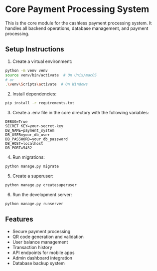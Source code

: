 # Core Payment Processing System

This is the core module for the cashless payment processing system. It handles all backend operations, database management, and payment processing.

## Setup Instructions

1. Create a virtual environment:
```bash
python -m venv venv
source venv/bin/activate  # On Unix/macOS
# or
.\venv\Scripts\activate  # On Windows
```

2. Install dependencies:
```bash
pip install -r requirements.txt
```

3. Create a .env file in the core directory with the following variables:
```
DEBUG=True
SECRET_KEY=your-secret-key
DB_NAME=payment_system
DB_USER=your_db_user
DB_PASSWORD=your_db_password
DB_HOST=localhost
DB_PORT=5432
```

4. Run migrations:
```bash
python manage.py migrate
```

5. Create a superuser:
```bash
python manage.py createsuperuser
```

6. Run the development server:
```bash
python manage.py runserver
```

## Features

- Secure payment processing
- QR code generation and validation
- User balance management
- Transaction history
- API endpoints for mobile apps
- Admin dashboard integration
- Database backup system 